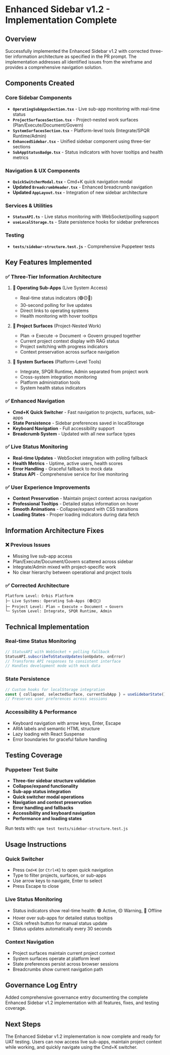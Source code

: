 # Enhanced Sidebar v1.2 - Implementation Complete

## Overview
Successfully implemented the Enhanced Sidebar v1.2 with corrected three-tier information architecture as specified in the PR prompt. The implementation addresses all identified issues from the wireframe and provides a comprehensive navigation solution.

## Components Created

### Core Sidebar Components
- **`OperatingSubAppsSection.tsx`** - Live sub-app monitoring with real-time status
- **`ProjectSurfacesSection.tsx`** - Project-nested work surfaces (Plan/Execute/Document/Govern)  
- **`SystemSurfacesSection.tsx`** - Platform-level tools (Integrate/SPQR Runtime/Admin)
- **`EnhancedSidebar.tsx`** - Unified sidebar component using three-tier sections
- **`SubAppStatusBadge.tsx`** - Status indicators with hover tooltips and health metrics

### Navigation & UX Components
- **`QuickSwitcherModal.tsx`** - Cmd+K quick navigation modal
- **Updated `BreadcrumbHeader.tsx`** - Enhanced breadcrumb navigation
- **Updated `AppLayout.tsx`** - Integration of new sidebar architecture

### Services & Utilities
- **`StatusAPI.ts`** - Live status monitoring with WebSocket/polling support
- **`useLocalStorage.ts`** - State persistence hooks for sidebar preferences

### Testing
- **`tests/sidebar-structure.test.js`** - Comprehensive Puppeteer tests

## Key Features Implemented

### ✅ Three-Tier Information Architecture
1. **🚀 Operating Sub-Apps** (Live System Access)
   - Real-time status indicators (🟢🟡🔴)
   - 30-second polling for live updates
   - Direct links to operating systems
   - Health monitoring with hover tooltips

2. **📁 Project Surfaces** (Project-Nested Work)
   - Plan → Execute → Document → Govern grouped together
   - Current project context display with RAG status
   - Project switching with progress indicators
   - Context preservation across surface navigation

3. **🔧 System Surfaces** (Platform-Level Tools)
   - Integrate, SPQR Runtime, Admin separated from project work
   - Cross-system integration monitoring
   - Platform administration tools
   - System health status indicators

### ✅ Enhanced Navigation
- **Cmd+K Quick Switcher** - Fast navigation to projects, surfaces, sub-apps
- **State Persistence** - Sidebar preferences saved in localStorage
- **Keyboard Navigation** - Full accessibility support
- **Breadcrumb System** - Updated with all new surface types

### ✅ Live Status Monitoring
- **Real-time Updates** - WebSocket integration with polling fallback
- **Health Metrics** - Uptime, active users, health scores
- **Error Handling** - Graceful fallback to mock data
- **Status API** - Comprehensive service for live monitoring

### ✅ User Experience Improvements
- **Context Preservation** - Maintain project context across navigation
- **Professional Tooltips** - Detailed status information on hover
- **Smooth Animations** - Collapse/expand with CSS transitions
- **Loading States** - Proper loading indicators during data fetch

## Information Architecture Fixes

### ❌ **Previous Issues**
- Missing live sub-app access
- Plan/Execute/Document/Govern scattered across sidebar
- Integrate/Admin mixed with project-specific work
- No clear hierarchy between operational and project tools

### ✅ **Corrected Architecture**
```
Platform Level: Orbis Platform
├─ Live Systems: Operating Sub-Apps (🟢🟡🔴)
├─ Project Level: Plan → Execute → Document → Govern  
└─ System Level: Integrate, SPQR Runtime, Admin
```

## Technical Implementation

### Real-time Status Monitoring
```typescript
// StatusAPI with WebSocket + polling fallback
StatusAPI.subscribeToStatusUpdates(onUpdate, onError)
// Transforms API responses to consistent interface
// Handles development mode with mock data
```

### State Persistence
```typescript
// Custom hooks for localStorage integration
const { collapsed, selectedSurface, currentSubApp } = useSidebarState()
// Preserves user preferences across sessions
```

### Accessibility & Performance
- Keyboard navigation with arrow keys, Enter, Escape
- ARIA labels and semantic HTML structure
- Lazy loading with React Suspense
- Error boundaries for graceful failure handling

## Testing Coverage

### Puppeteer Test Suite
- **Three-tier sidebar structure validation**
- **Collapse/expand functionality**
- **Sub-app status integration**
- **Quick switcher modal operations**
- **Navigation and context preservation**
- **Error handling and fallbacks**
- **Accessibility and keyboard navigation**
- **Performance and loading states**

Run tests with: `npm test tests/sidebar-structure.test.js`

## Usage Instructions

### Quick Switcher
- Press `Cmd+K` (or `Ctrl+K`) to open quick navigation
- Type to filter projects, surfaces, or sub-apps
- Use arrow keys to navigate, Enter to select
- Press Escape to close

### Live Status Monitoring
- Status indicators show real-time health: 🟢 Active, 🟡 Warning, 🔴 Offline
- Hover over sub-apps for detailed status tooltips
- Click refresh button for manual status update
- Status updates automatically every 30 seconds

### Context Navigation
- Project surfaces maintain current project context
- System surfaces operate at platform level
- State preferences persist across browser sessions
- Breadcrumbs show current navigation path

## Governance Log Entry
Added comprehensive governance entry documenting the complete Enhanced Sidebar v1.2 implementation with all features, fixes, and testing coverage.

## Next Steps
The Enhanced Sidebar v1.2 implementation is now complete and ready for UAT testing. Users can now access live sub-apps, maintain project context while working, and quickly navigate using the Cmd+K switcher.